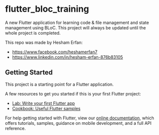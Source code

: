 # flutter_bloc_training

A new Flutter application for learning code & file management and state management using BLoC.
This project will always be updated until the whole project is completed.


This repo was made by Hesham Erfan:
  - https://www.facebook.com/heshamerfan7
  - https://www.linkedin.com/in/hesham-erfan-876b83105

## Getting Started

This project is a starting point for a Flutter application.

A few resources to get you started if this is your first Flutter project:

- [Lab: Write your first Flutter app](https://flutter.dev/docs/get-started/codelab)
- [Cookbook: Useful Flutter samples](https://flutter.dev/docs/cookbook)

For help getting started with Flutter, view our
[online documentation](https://flutter.dev/docs), which offers tutorials,
samples, guidance on mobile development, and a full API reference.
